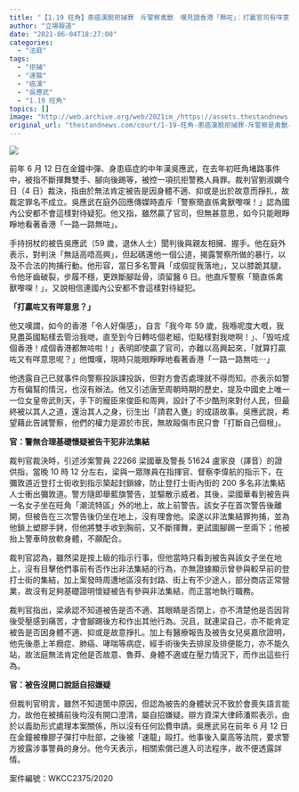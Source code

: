 ```yaml
---
title: "【1.19 旺角】患癌漢脫拒捕罪　斥警察禽獸　嘆見證香港「無咗」：打贏官司有咩意思？"
author: "立場報道"
date: "2021-06-04T18:27:00"
categories:
  - "法庭"
tags:
  - "拒捕"
  - "速龍"
  - "癌漢"
  - "吳應武"
  - "1.19 旺角"
topics: []
image: "http://web.archive.org/web/2021im_/https://assets.thestandnews.com/media/photos/612-16_EqsA4.png"
original_url: "thestandnews.com/court/1-19-旺角-患癌漢脫拒捕罪-斥警察是禽獸-嘆只能見證香港-一路無咗-打贏有咩意思"
---
```

![](http://web.archive.org/web/2021im_/https://assets.thestandnews.com/media/photos/612-16_EqsA4.png)

前年 6 月 12 日在金鐘中彈、身患癌症的中年漢吳應武，在去年初旺角堵路事件中，被指不斷揮舞雙手、腳向後踢等，被控一項抗拒警務人員罪。裁判官劉淑嫻今日（4 日）裁決，指由於無法肯定被告是因身體不適、抑或是出於故意而掙扎，故裁定罪名不成立。吳應武在庭外回應傳媒時直斥「警察簡直係禽獸嚟㗎！」認為國內公安都不會這樣對待疑犯。他又指，雖然贏了官司，但無甚意思，如今只能眼睜睜地看著香港「一路一路無咗」。

手持拐杖的被告吳應武（59 歲，退休人士）聞判後與親友相擁、握手。他在庭外表示，對判決「無話高唔高興」，但起碼還他一個公道，揭露警察所做的暴行，以及不合法的拘捕行動。他形容，當日多名警員「成個掟我落地」，又以膝跪其腿，令他牙齒破裂，步履不穩，更跌斷腳趾骨，須留醫 6 日。他直斥警察「簡直係禽獸嚟㗎！」，又說相信連國內公安都不會這樣對待疑犯。

**「打贏咗又有咩意思？」**

他又嘆謂，如今的香港「令人好傷感」，自言「我今年 59 歲，我喺呢度大嘅，我見盡英國點樣去管治我哋，直至到今日轉咗個老細，佢點樣對我哋啊！」、「毁咗成個香港！成個香港都無咗啦！」表明即使贏了官司，亦難以高興起來，「就算打贏咗又有咩意思呢？」他慨嘆，現時只能眼睜睜地看著香港「一路一路無咗⋯」

他透露自己已就事件向警察投訴課投訴，但對方會否處理就不得而知。亦表示如警方有偏幫的情況，也沒有辦法。他又引述唐至周朝時期的歷史，提及中國史上唯一一位女皇帝武則天，手下的寵臣來俊臣和周興，設計了不少酷刑來對付人民，但最終被以其人之道，還治其人之身，衍生出「請君入甕」的成語故事。吳應武說，希望藉此告誡警察，他們的權力是源於市民，無故毆傷市民只會「打斷自己個根」。

**官：警無合理基礎懷疑被告干犯非法集結**

裁判官裁決時，引述涉案警員 22266 梁國華及警長 51624 盧家良（譯音）的證供指，當晚 10 時 12 分左右，梁與一眾隊員在指揮官、督察李偉航的指示下，在彌敦道近登打士街收到指示築起封鎖線，防止登打士街內街的 200 多名非法集結人士衝出彌敦道。警方隨即舉藍旗警告，並驅散示威者。其後，梁國華看到被告與一名女子坐在旺角「潮流特區」外的地上，故上前警告。該女子在首次警告後離開，但被告在三次警告後仍坐在地上，沒有理會他。梁遂以非法集結罪拘捕，並為他鎖上塑膠手銬，但他將雙手收到胸前，又不斷揮舞，更試圖腳踢一至兩下；他被抬上警車時放軟身體，不願配合。

裁判官認為，雖然梁是按上級的指示行事，但他當時只看到被告與該女子坐在地上，沒有目擊他們事前有否作出非法集結的行為，亦無證據顯示曾參與較早前的登打士街的集結，加上案發時周遭地區沒有封路、街上有不少途人，部分商店正常營業，故沒有足夠基礎證明懷疑被告有參與非法集結，而正當地執行職務。

裁判官指出，梁承認不知道被告是否不適、其眼睛是否閉上，亦不清楚他是否因背後受壓感到痛苦，才會腳踢後方和作出其他行為。況且，就連梁自己，亦不能肯定被告是否因身體不適、抑或是故意掙扎。加上有醫療報告及被告女兒吳嘉欣證明，他先後患上羊癇症、肺癌、哮喘等病症，經手術後失去排尿及排便能力，亦不能久站，故法庭無法肯定他是否故意、魯莽、身體不適或在壓力情況下，而作出這些行為。

**官：被告沒開口說話自招嫌疑**

但裁判官明言，雖然不知道箇中原因，但認為被告的身體狀況不致於會喪失語言能力，故他在被捕前後均沒有開口澄清，屬自招嫌疑。辯方資深大律師潘熙表示，由於以義助形式處理本案關係，所以沒有任何訟費申請。吳應武另在前年 6 月 12 日在金鐘被橡膠子彈打中肚部，之後被「速龍」毆打。他事後入稟高等法院，要求警方披露涉事警員的身分。他今天表示，相關索償已進入司法程序，故不便透露詳情。

案件編號：WKCC2375/2020
